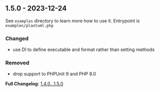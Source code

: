 
## 1.5.0 - 2023-12-24

See `examples` directory to learn more how to use it. Entrypoint is `examples/plantuml.php`

### Changed

- use DI to define executable and format rather than setting methods

### Removed

- drop support to PHPUnit 9 and PHP 8.0

**Full Changelog**: [1.4.0...1.5.0](https://github.com/llaville/graph-plantuml-generator/compare/1.4.0...1.5.0)
